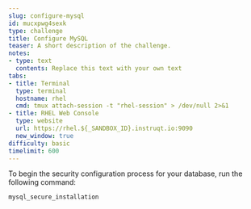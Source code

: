 ```yaml
---
slug: configure-mysql
id: mucxpwg4sexk
type: challenge
title: Configure MySQL
teaser: A short description of the challenge.
notes:
- type: text
  contents: Replace this text with your own text
tabs:
- title: Terminal
  type: terminal
  hostname: rhel
  cmd: tmux attach-session -t "rhel-session" > /dev/null 2>&1
- title: RHEL Web Console
  type: website
  url: https://rhel.${_SANDBOX_ID}.instruqt.io:9090
  new_window: true
difficulty: basic
timelimit: 600
---
```

To begin the security configuration process for your database, run the following command:
```bash
mysql_secure_installation
```